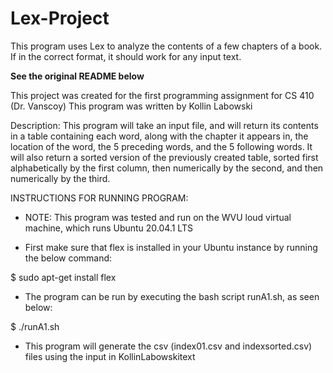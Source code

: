 # Lex-Project

This program uses Lex to analyze the contents of a few chapters of a book. If in the correct format, it should work for any input text.

**See the original README below**

This project was created for the first programming assignment for CS 410 (Dr. Vanscoy)
This program was written by Kollin Labowski

Description: This program will take an input file, and will return its contents in a table containing each word, along with the
chapter it appears in, the location of the word, the 5 preceding words, and the 5 following words. It will also return a sorted
version of the previously created table, sorted first alphabetically by the first column, then numerically by the second, and
then numerically by the third.

INSTRUCTIONS FOR RUNNING PROGRAM:

- NOTE: This program was tested and run on the WVU loud virtual machine, which runs Ubuntu 20.04.1 LTS

- First make sure that flex is installed in your Ubuntu instance by running the below command:

$ sudo apt-get install flex

- The program can be run by executing the bash script runA1.sh, as seen below:

$ ./runA1.sh

- This program will generate the csv (index01.csv and indexsorted.csv) files using the input in KollinLabowskitext
